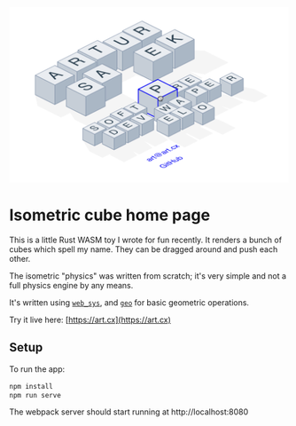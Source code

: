 <p align=center><a href="https://art.cx"><img src="preview.png" alt="Preview" width=600 /></a></p>

# Isometric cube home page

This is a little Rust WASM toy I wrote for fun recently. It renders a bunch of cubes
which spell my name. They can be dragged around and push each other.

The isometric "physics" was written from scratch; it's very simple and not a full physics engine by any means.

It's written using [`web_sys`](https://docs.rs/web-sys/latest/web_sys/), and [`geo`](https://docs.rs/geo/latest/geo/) for basic geometric operations.

Try it live here: [https://art.cx](https://art.cx)

## Setup

To run the app:

```
npm install
npm run serve
```

The webpack server should start running at http://localhost:8080
